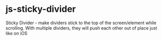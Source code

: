js-sticky-divider
=================

Sticky Divider - make dividers stick to the top of the screen/element while scrolling. With multiple dividers, they will push each other out of place just like on iOS
